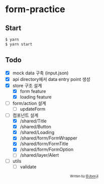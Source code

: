# form-practice

## Start

```sh
$ yarn
$ yarn start
```

## Todo

- [x] mock data 구축 (input.json)
- [x] api directory에서 data entry point 생성
- [x] store 구조 설계
  - [x] form feature
  - [x] loading feature
- [ ] form/action 설계
  - [ ] updateForm
- [ ] 컴포넌트 설계
  - [x] /shared/Title
  - [x] /shared/Button
  - [x] /shared/Loading
  - [x] /shared/form/FormWrapper
  - [x] /shared/form/FormTitle
  - [x] /shared/form/FormOption
  - [ ] /shared/layer/Alert
- [ ] utils
  - [ ] validate

<div align="center">

<sub><sup>Written by <a href="https://github.com/JaeYeopHan">@Jbee</a></sup></sub><small>✌</small>

</div>
